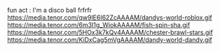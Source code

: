 fun act : I'm a disco ball frfrfr
https://media.tenor.com/qw9lE6I62ZcAAAAM/dandys-world-roblox.gif
https://media.tenor.com/6m3I1g_WiokAAAAM/fish-spin-sha.gif
https://media.tenor.com/5HOx3k7kQv4AAAAM/chester-brawl-stars.gif
https://media.tenor.com/KiDxCag5mVgAAAAM/dandy-world-dandy.gif
